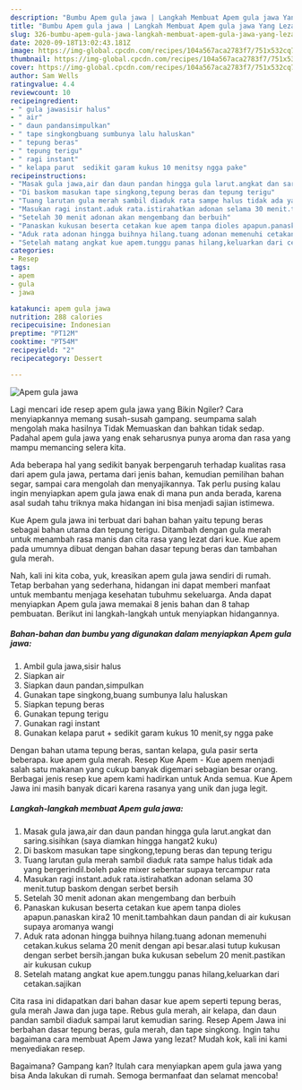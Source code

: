 ```yaml
---
description: "Bumbu Apem gula jawa | Langkah Membuat Apem gula jawa Yang Lezat Sekali"
title: "Bumbu Apem gula jawa | Langkah Membuat Apem gula jawa Yang Lezat Sekali"
slug: 326-bumbu-apem-gula-jawa-langkah-membuat-apem-gula-jawa-yang-lezat-sekali
date: 2020-09-18T13:02:43.181Z
image: https://img-global.cpcdn.com/recipes/104a567aca2783f7/751x532cq70/apem-gula-jawa-foto-resep-utama.jpg
thumbnail: https://img-global.cpcdn.com/recipes/104a567aca2783f7/751x532cq70/apem-gula-jawa-foto-resep-utama.jpg
cover: https://img-global.cpcdn.com/recipes/104a567aca2783f7/751x532cq70/apem-gula-jawa-foto-resep-utama.jpg
author: Sam Wells
ratingvalue: 4.4
reviewcount: 10
recipeingredient:
- " gula jawasisir halus"
- " air"
- " daun pandansimpulkan"
- " tape singkongbuang sumbunya lalu haluskan"
- " tepung beras"
- " tepung terigu"
- " ragi instant"
- " kelapa parut  sedikit garam kukus 10 menitsy ngga pake"
recipeinstructions:
- "Masak gula jawa,air dan daun pandan hingga gula larut.angkat dan saring.sisihkan (saya diamkan hingga hangat2 kuku)"
- "Di baskom masukan tape singkong,tepung beras dan tepung terigu"
- "Tuang larutan gula merah sambil diaduk rata sampe halus tidak ada yang bergerindil.boleh pake mixer sebentar supaya tercampur rata"
- "Masukan ragi instant.aduk rata.istirahatkan adonan selama 30 menit.tutup baskom dengan serbet bersih"
- "Setelah 30 menit adonan akan mengembang dan berbuih"
- "Panaskan kukusan beserta cetakan kue apem tanpa dioles apapun.panaskan kira2 10 menit.tambahkan daun pandan di air kukusan supaya aromanya wangi"
- "Aduk rata adonan hingga buihnya hilang.tuang adonan memenuhi cetakan.kukus selama 20 menit dengan api besar.alasi tutup kukusan dengan serbet bersih.jangan buka kukusan sebelum 20 menit.pastikan air kukusan cukup"
- "Setelah matang angkat kue apem.tunggu panas hilang,keluarkan dari cetakan.sajikan"
categories:
- Resep
tags:
- apem
- gula
- jawa

katakunci: apem gula jawa 
nutrition: 288 calories
recipecuisine: Indonesian
preptime: "PT12M"
cooktime: "PT54M"
recipeyield: "2"
recipecategory: Dessert

---
```



![Apem gula jawa](https://img-global.cpcdn.com/recipes/104a567aca2783f7/751x532cq70/apem-gula-jawa-foto-resep-utama.jpg)

Lagi mencari ide resep apem gula jawa yang Bikin Ngiler? Cara menyiapkannya memang susah-susah gampang. seumpama salah mengolah maka hasilnya Tidak Memuaskan dan bahkan tidak sedap. Padahal apem gula jawa yang enak seharusnya punya aroma dan rasa yang mampu memancing selera kita.

Ada beberapa hal yang sedikit banyak berpengaruh terhadap kualitas rasa dari apem gula jawa, pertama dari jenis bahan, kemudian pemilihan bahan segar, sampai cara mengolah dan menyajikannya. Tak perlu pusing kalau ingin menyiapkan apem gula jawa enak di mana pun anda berada, karena asal sudah tahu triknya maka hidangan ini bisa menjadi sajian istimewa.

Kue Apem gula jawa ini terbuat dari bahan bahan yaitu tepung beras sebagai bahan utama dan tepung terigu. Ditambah dengan gula merah untuk menambah rasa manis dan cita rasa yang lezat dari kue. Kue apem pada umumnya dibuat dengan bahan dasar tepung beras dan tambahan gula merah.


Nah, kali ini kita coba, yuk, kreasikan apem gula jawa sendiri di rumah. Tetap berbahan yang sederhana, hidangan ini dapat memberi manfaat untuk membantu menjaga kesehatan tubuhmu sekeluarga. Anda dapat menyiapkan Apem gula jawa memakai 8 jenis bahan dan 8 tahap pembuatan. Berikut ini langkah-langkah untuk menyiapkan hidangannya.

<!--inarticleads1-->

##### Bahan-bahan dan bumbu yang digunakan dalam menyiapkan Apem gula jawa:

1. Ambil  gula jawa,sisir halus
1. Siapkan  air
1. Siapkan  daun pandan,simpulkan
1. Gunakan  tape singkong,buang sumbunya lalu haluskan
1. Siapkan  tepung beras
1. Gunakan  tepung terigu
1. Gunakan  ragi instant
1. Gunakan  kelapa parut + sedikit garam kukus 10 menit,sy ngga pake


Dengan bahan utama tepung beras, santan kelapa, gula pasir serta beberapa. kue apem gula merah. Resep Kue Apem - Kue apem menjadi salah satu makanan yang cukup banyak digemari sebagian besar orang. Berbagai jenis resep kue apem kami hadirkan untuk Anda semua. Kue Apem Jawa ini masih banyak dicari karena rasanya yang unik dan juga legit. 

<!--inarticleads2-->

##### Langkah-langkah membuat Apem gula jawa:

1. Masak gula jawa,air dan daun pandan hingga gula larut.angkat dan saring.sisihkan (saya diamkan hingga hangat2 kuku)
1. Di baskom masukan tape singkong,tepung beras dan tepung terigu
1. Tuang larutan gula merah sambil diaduk rata sampe halus tidak ada yang bergerindil.boleh pake mixer sebentar supaya tercampur rata
1. Masukan ragi instant.aduk rata.istirahatkan adonan selama 30 menit.tutup baskom dengan serbet bersih
1. Setelah 30 menit adonan akan mengembang dan berbuih
1. Panaskan kukusan beserta cetakan kue apem tanpa dioles apapun.panaskan kira2 10 menit.tambahkan daun pandan di air kukusan supaya aromanya wangi
1. Aduk rata adonan hingga buihnya hilang.tuang adonan memenuhi cetakan.kukus selama 20 menit dengan api besar.alasi tutup kukusan dengan serbet bersih.jangan buka kukusan sebelum 20 menit.pastikan air kukusan cukup
1. Setelah matang angkat kue apem.tunggu panas hilang,keluarkan dari cetakan.sajikan


Cita rasa ini didapatkan dari bahan dasar kue apem seperti tepung beras, gula merah Jawa dan juga tape. Rebus gula merah, air kelapa, dan daun pandan sambil diaduk sampai larut kemudian saring. Resep Apem Jawa ini berbahan dasar tepung beras, gula merah, dan tape singkong. Ingin tahu bagaimana cara membuat Apem Jawa yang lezat? Mudah kok, kali ini kami menyediakan resep. 

Bagaimana? Gampang kan? Itulah cara menyiapkan apem gula jawa yang bisa Anda lakukan di rumah. Semoga bermanfaat dan selamat mencoba!
